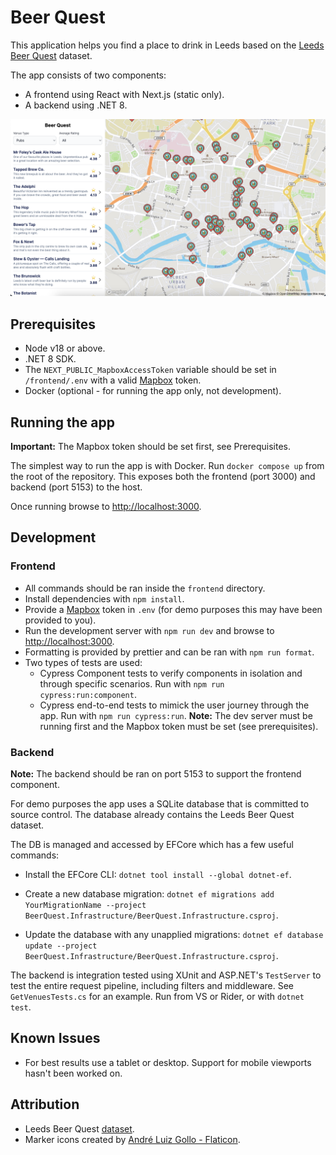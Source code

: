 # Beer Quest

This application helps you find a place to drink in Leeds based on the [Leeds Beer Quest](https://datamillnorth.org/dataset/e1dzd/leeds-beer-quest) dataset.

The app consists of two components:

- A frontend using React with Next.js (static only).
- A backend using .NET 8.

![App Screenshot](docs/app-screenshot.png)

## Prerequisites

- Node v18 or above.
- .NET 8 SDK.
- The `NEXT_PUBLIC_MapboxAccessToken` variable should be set in `/frontend/.env` with a valid [Mapbox](https://www.mapbox.com/) token.
- Docker (optional - for running the app only, not development).

## Running the app

**Important:** The Mapbox token should be set first, see Prerequisites.

The simplest way to run the app is with Docker. Run `docker compose up` from the root of the repository. This exposes both the frontend (port 3000) and backend (port 5153) to the host.

Once running browse to [http://localhost:3000](http://localhost:3000/).

## Development

### Frontend

- All commands should be ran inside the `frontend` directory.
- Install dependencies with `npm install`.
- Provide a [Mapbox](https://www.mapbox.com/) token in `.env` (for demo purposes this may have been provided to you).
- Run the development server with `npm run dev` and browse to [http://localhost:3000](http://localhost:3000/).
- Formatting is provided by prettier and can be ran with `npm run format`.
- Two types of tests are used:
    - Cypress Component tests to verify components in isolation and through specific scenarios. Run with `npm run cypress:run:component`.
    - Cypress end-to-end tests to mimick the user journey through the app. Run with `npm run cypress:run`. **Note:** The dev server must be running first and the Mapbox token must be set (see prerequisites).

### Backend

**Note:** The backend should be ran on port 5153 to support the frontend component.

For demo purposes the app uses a SQLite database that is committed to source control. The database already contains the Leeds Beer Quest dataset.

The DB is managed and accessed by EFCore which has a few useful commands:

- Install the EFCore CLI: `dotnet tool install --global dotnet-ef`.

- Create a new database migration: `dotnet ef migrations add YourMigrationName --project BeerQuest.Infrastructure/BeerQuest.Infrastructure.csproj`.

- Update the database with any unapplied migrations: `dotnet ef database update --project BeerQuest.Infrastructure/BeerQuest.Infrastructure.csproj`.

The backend is integration tested using XUnit and ASP.NET's `TestServer` to test the entire request pipeline, including filters and middleware. See `GetVenuesTests.cs` for an example. Run from VS or Rider, or with `dotnet test`.

## Known Issues

- For best results use a tablet or desktop. Support for mobile viewports hasn't been worked on.

## Attribution

- Leeds Beer Quest [dataset](https://drive.google.com/file/d/1o5JTtFUHcBAjH47z4i_eZrFdyXvSzY_S/view).
- Marker icons created by [André Luiz Gollo - Flaticon](https://www.flaticon.com/free-icons/marker).
